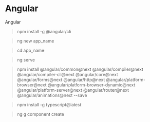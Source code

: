 # Angular
Angular

> npm install -g @angular/cli

> ng new app_name

> cd app_name

> ng serve

> npm install @angular/common@next @angular/compiler@next @angular/compiler-cli@next @angular/core@next @angular/forms@next @angular/http@next @angular/platform-browser@next @angular/platform-browser-dynamic@next @angular/platform-server@next @angular/router@next @angular/animations@next --save

> npm install -g typescript@latest

> ng g component create
